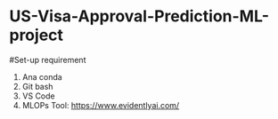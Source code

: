 # US-Visa-Approval-Prediction-ML-project

#Set-up requirement
1. Ana conda
2. Git bash
3. VS Code
4. MLOPs Tool: https://www.evidentlyai.com/





